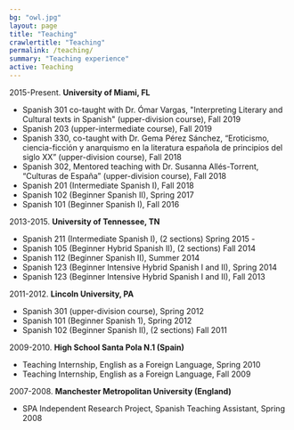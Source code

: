 ```yaml
---
bg: "owl.jpg"
layout: page
title: "Teaching"
crawlertitle: "Teaching"
permalink: /teaching/
summary: "Teaching experience"
active: Teaching
---
```



2015-Present. **University of Miami, FL**

- Spanish 301 co-taught with Dr. Ómar Vargas, "Interpreting Literary and Cultural texts in Spanish" (upper-division course), Fall 2019
- Spanish 203 (upper-intermediate course), Fall 2019 
- Spanish 330, co-taught with Dr. Gema Pérez Sánchez, “Eroticismo, ciencia-ficción y anarquismo en la literatura española de principios del siglo XX” (upper-division course), Fall 2018
- Spanish 302, Mentored teaching with Dr. Susanna Allés-Torrent, “Culturas de España” (upper-division course), Fall 2018  
- Spanish 201 (Intermediate Spanish I), Fall 2018 
- Spanish 102 (Beginner Spanish II), Spring 2017
- Spanish 101 (Beginner Spanish I), Fall 2016

2013-2015. **University of Tennessee, TN**

- Spanish 211 (Intermediate Spanish I), (2 sections) Spring 2015 -
- Spanish 105 (Beginner Hybrid Spanish II), (2 sections) Fall 2014 
- Spanish 112 (Beginner Spanish II), Summer 2014 
- Spanish 123 (Beginner Intensive Hybrid Spanish I and II), Spring  2014 
- Spanish 123 (Beginner Intensive Hybrid Spanish I and II), Fall 2013

2011-2012. **Lincoln University, PA**
- Spanish 301 (upper-division course), Spring 2012
- Spanish 101 (Beginner Spanish 1), Spring 2012
- Spanish 102 (Beginner Spanish II), (2 sections) Fall 2011 

2009-2010. **High School Santa Pola N.1 (Spain)**
- Teaching Internship, English as a Foreign Language, Spring 2010 
- Teaching Internship, English as a Foreign Language, Fall 2009  

2007-2008. **Manchester Metropolitan University (England)**
- SPA Independent Research Project, Spanish Teaching Assistant, Spring 2008	

